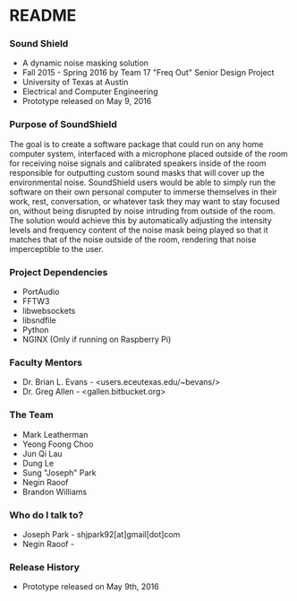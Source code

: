 # README #

### Sound Shield ###

* A dynamic noise masking solution
* Fall 2015 - Spring 2016 by Team 17 "Freq Out" Senior Design Project
* University of Texas at Austin
* Electrical and Computer Engineering
* Prototype released on May 9, 2016

### Purpose of SoundShield ###

The goal is to create a software package that could 
run on any home computer system, interfaced with a 
microphone placed outside of the room for receiving 
noise signals and calibrated speakers inside of the 
room responsible for outputting custom sound masks 
that will cover up the environmental noise. 
SoundShield users would be able to simply run the 
software on their own personal computer to immerse 
themselves in their work, rest, conversation, or 
whatever task they may want to stay focused on, 
without being disrupted by noise intruding from 
outside of the room. The solution would achieve 
this by automatically adjusting the intensity levels 
and frequency content of the noise mask being played 
so that it matches that of the noise outside of the 
room, rendering that noise imperceptible to the user.

### Project Dependencies ###

* PortAudio
* FFTW3
* libwebsockets
* libsndfile
* Python
* NGINX (Only if running on Raspberry Pi)

### Faculty Mentors ###

* Dr. Brian L. Evans - <users.eceutexas.edu/~bevans/>
* Dr. Greg Allen - <gallen.bitbucket.org>

### The Team ###

* Mark Leatherman 
* Yeong Foong Choo 
* Jun Qi Lau 
* Dung Le 
* Sung "Joseph" Park 
* Negin Raoof 
* Brandon Williams 

### Who do I talk to? ###

* Joseph Park - shjpark92[at]gmail[dot]com
* Negin Raoof - 

### Release History ###
* Prototype released on May 9th, 2016